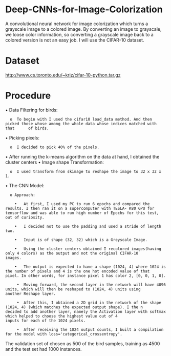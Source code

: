 # Deep-CNNs-for-Image-Colorization

A convolutional neural network for image colorization which turns a grayscale image to a colored image. By converting an image to grayscale, we loose color information, so converting a grayscale image back to a colored version is not an easy job. I will use the CIFAR-10 dataset.

# Dataset
http://www.cs.toronto.edu/~kriz/cifar-10-python.tar.gz

# Procedure

•	Data Filtering for birds:

      o  To begin with I used the cifar10 load_data method. And then picked those whose among the whole data whose indices matched with that      of birds.
  
•	Picking pixels:

      o	 I decided to pick 40% of the pixels.
  
•	After running the k-means algorithm on the data at hand, I obtained the cluster centers
•	Image shape Transformation:
 
      o	 I used transform from skimage to reshape the image to 32 x 32 x 1. 
  
•	The CNN Model:

      o	Approach:
  
        •	At first, I used my PC to run 6 epochs and compared the results. I then ran it on a supercomputer with TESLA- K80 GPU for               tensorflow and was able to run high number of Epochs for this test, out of curiosity.
      
        •	I decided not to use the padding and used a stride of length two.
       
        •	Input is of shape (32, 32) which is a Greyscale Image. 
      
        •	Using the cluster centers obtained I recolored images(having only 4 colors) as the output and not the original CIFAR-10                 images.
      
        •	The output is expected to have a shape (1024, 4) where 1024 is the number of pixels and 4 is the one hot encoded value of that           pixel. In other words, for instance pixel 1 has color 2, [0, 0, 1, 0]. 
      
         •	Moving forward, the second layer in the network will have 4096 units, which will then be reshaped to (1024, 4) units using               another Reshape layer. 
      
         •	After this, I obtained a 2D grid in the network of the shape (1024, 4) (which matches the expected output shape). I the n               decided to add another layer, namely the Activation layer with softmax which helped to choose the highest value out of 4                 inputs for each of the 1024 pixels. 
      
         •	After receiving the 1024 output counts, I built a compilation for the model with loss='categorical_crossentropy'.

The validation set of chosen as 500 of the bird samples, training as 4500 and the test set had 1000 instances.
